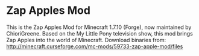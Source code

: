 Zap Apples Mod
=============

This is the Zap Apples Mod for Minecraft 1.7.10 (Forge), now maintained by ChioriGreene.
Based on the My Little Pony television show, this mod brings Zap Apples into the world of Minecraft.
Download binaries from: http://minecraft.curseforge.com/mc-mods/59733-zap-apple-mod/files
